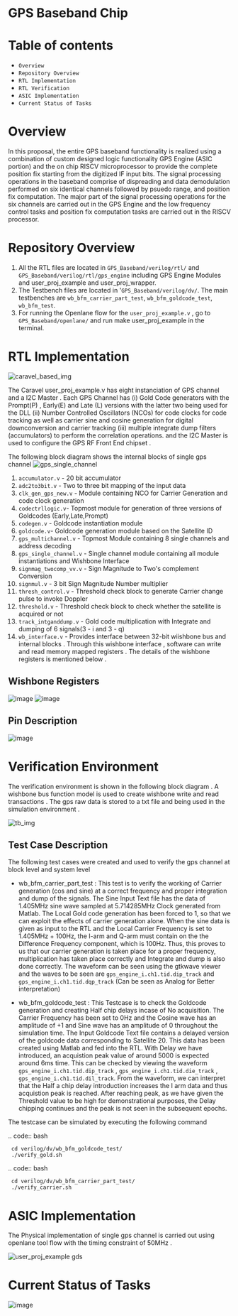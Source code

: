 GPS Baseband Chip
====================

Table of contents
=================

-  `Overview `
-  `Repository Overview`
-  `RTL Implementation `
-  `RTL Verification `
-  `ASIC Implementation `
-  `Current Status of Tasks  `

Overview
========
In this proposal, the entire GPS baseband functionality is realized using a combination of custom designed logic functionality GPS Engine (ASIC portion) and the on chip RISCV microprocessor to provide the complete position fix starting from the digitized IF input bits. The signal processing operations in the baseband comprise of dispreading and data demodulation performed on six identical channels followed by psuedo range, and position fix computation. The major part of the signal processing operations for the six channels are carried out in the GPS Engine and the low frequency control tasks and position fix computation tasks are carried out in the RISCV processor.

Repository Overview
===================
1. All the RTL files are located in `GPS_Baseband/verilog/rtl/` and `GPS_Baseband/verilog/rtl/gps_engine` including GPS Engine Modules and user_proj_example and user_proj_wrapper.
2. The Testbench files are located in '`GPS_Baseband/verilog/dv/`. The main testbenches are `wb_bfm_carrier_part_test`, `wb_bfm_goldcode_test`, `wb_bfm_test`.
3. For running the Openlane flow for the `user_proj_example.v` , go to `GPS_Baseband/openlane/` and run make user_proj_example in the terminal.

RTL Implementation
========
![caravel_based_img](https://user-images.githubusercontent.com/88964390/138535599-c008bcb2-fc9a-4cb0-b36b-a32f13a39cce.png)

The Caravel user_proj_example.v has eight instanciation of GPS channel and a I2C Master . Each GPS Channel has (i) Gold Code generators with the Prompt(P) , Early(E) and Late (L) versions with the latter two being used for the DLL (ii) Number Controlled Oscillators (NCOs) for code clocks for code tracking as well as carrier sine and cosine generation for digital downconversion and carrier tracking (iii) multiple integrate dump filters (accumulators) to perform the correlation operations. and the I2C Master is used to configure the GPS RF Front End chipset .

The following block diagram shows the internal blocks of single gps channel 
![gps_single_channel](https://user-images.githubusercontent.com/88964390/138535817-e26fe5bf-d545-4786-bf1d-8c33a29dbd9a.png)


1. `accumulator.v` - 20 bit accumulator 
2. `adc2to3bit.v` - Two to three bit mapping of the input data
3. `clk_gen_gps_new.v` - Module containing NCO for Carrier Generation and code clock generation
4. `codectrllogic.v`- Topmost module for generation of three versions of Goldcodes (Early,Late,Prompt)
5. `codegen.v` - Goldcode instantiation module
6. `goldcode.v`- Goldcode generation module based on the Satellite ID
7. `gps_multichannel.v` - Topmost Module containing 8 single channels and address decoding
8. `gps_single_channel.v` - Single channel module containing all module instantiations and Wishbone Interface
9. `signmag_twocomp_vv.v` - Sign Magnitude to Two's complement Conversion
10. `signmul.v` - 3 bit Sign Magnitude Number multiplier
11. `thresh_control.v` - Threshold check block to generate Carrier change pulse to invoke Doppler
12. `threshold.v` - Threshold check block to check whether the satellite is acquired or not
13. `track_intganddump.v` - Gold code multiplication with Integrate and dumping of 6 signals(3 - i and 3 - q)
14. `wb_interface.v` - Provides interface between 32-bit wiishbone bus and internal blocks . Through this wishbone interface , software can write and read memory mapped registers . The details of the wishbone registers is mentioned below .

Wishbone Registers
----------------
														
![image](https://user-images.githubusercontent.com/88964390/138536387-8cfaa180-f718-4f0a-a099-f3cd0043cd8c.png)
![image](https://user-images.githubusercontent.com/88964390/138536464-3aecfafd-0c37-43ba-8770-c287126a40ea.png)

Pin Description
----------------

![image](https://user-images.githubusercontent.com/88964390/138536527-58f45c08-142e-477e-9469-e3dce5b03dce.png)

Verification Environment 
========
The verification environment is shown in the following block diagram . A wishbone bus function model is used to create wishbone write and read transactions . The gps raw data is stored to a txt file and being used in the simulation environment .

![tb_img](https://user-images.githubusercontent.com/88964390/138536675-274e7149-0dc1-4842-97ce-edc6ff4be3a8.png)

Test Case Description
----------------
The following test cases were created and used to verify the gps channel at block level and system level 

- wb_bfm_carrier_part_test : This test is to verify the working of Carrier generation (cos and sine) at a correct frequency and proper integration and dump of the signals. 
The Sine Input Text file has the data of 1.405MHz sine wave sampled at 5.714285MHz Clock generated from Matlab. The Local Gold code generation has been forced to 1, so that we can exploit the effects of carrier generation alone. When the sine data is given as input to the RTL and the Local Carrier Frequency is set to 1.405MHz + 100Hz, the I-arm and Q-arm must contain on the the Difference Frequency component, which is 100Hz. 
Thus, this proves to us that our carrier generation is taken place for a proper frequency, multiplication has taken place correctly and Integrate and dump is also done correctly.
The waveform can be seen using the gtkwave viewer and the waves to be seen are `gps_engine_i.ch1.tid.dip_track` and `gps_engine_i.ch1.tid.dqp_track` (Can be seen as Analog for Better interpretation)

- wb_bfm_goldcode_test : This Testcase is to check the Goldcode generation and creating Half chip delays incase of No acquisition. The Carrier Frequency has been set to 0Hz and the Cosine wave has an amplitude of +1 and Sine wave has an amplitude of 0 throughout the simulation time. 
The Input Goldcode Text file contains a delayed version of the goldcode data corresponding to Satellite 20. This data has been created using Matlab and fed into the RTL. With Delay we have introduced, an acquistion peak value of around 5000 is expected around 6ms time.
This can be checked by viewing the waveform `gps_engine_i.ch1.tid.dip_track` , `gps_engine_i.ch1.tid.die_track` , `gps_engine_i.ch1.tid.dil_track`.
From the waveform, we can interpret that the Half a chip delay introduction increases the I arm data and thus acquistion peak is reached. After reaching peak, as we have given the Threshold value to be high for demonstrational purposes, the Delay chipping continues and the peak is not seen in the subsequent epochs.

The testcase can be simulated by executing the following command 

.. code:: bash

     cd verilog/dv/wb_bfm_goldcode_test/
     ./verify_gold.sh

.. code:: bash

     cd verilog/dv/wb_bfm_carrier_part_test/
     ./verify_carrier.sh
	

ASIC Implementation  
========
	
The Physical implementation of single gps channel is carried out using openlane tool flow with the timing constraint of 50MHz .
	
![user_proj_example gds](https://user-images.githubusercontent.com/88964390/138538843-23880db7-d4f7-4e24-a8b3-6b2377f5d692.png)
	

Current Status of Tasks 
========

![image](https://user-images.githubusercontent.com/88964390/138555379-cf1b456e-c435-4516-bb30-61e0a7adbc9e.png)


	






